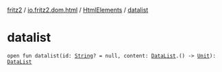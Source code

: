 [fritz2](../../index.md) / [io.fritz2.dom.html](../index.md) / [HtmlElements](index.md) / [datalist](./datalist.md)

# datalist

`open fun datalist(id: `[`String`](https://kotlinlang.org/api/latest/jvm/stdlib/kotlin/-string/index.html)`? = null, content: `[`DataList`](../-data-list/index.md)`.() -> `[`Unit`](https://kotlinlang.org/api/latest/jvm/stdlib/kotlin/-unit/index.html)`): `[`DataList`](../-data-list/index.md)